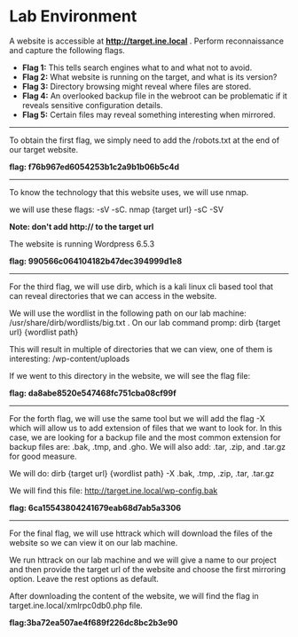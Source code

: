 
#  Lab Environment


A website is accessible at **http://target.ine.local** . Perform reconnaissance and capture the following flags.


- **Flag 1:** This tells search engines what to and what not to avoid.
- **Flag 2:** What website is running on the target, and what is its version?
- **Flag 3:** Directory browsing might reveal where files are stored.
- **Flag 4:** An overlooked backup file in the webroot can be problematic if it reveals sensitive configuration details.
- **Flag 5:** Certain files may reveal something interesting when mirrored.

---

To obtain the first flag, we simply need to add the /robots.txt at the end of our target website.

**flag: f76b967ed6054253b1c2a9b1b06b5c4d**


---

To know the technology that this website uses, we will use nmap.

we will use these flags: -sV -sC. nmap {target url} -sC -SV

**Note: don't add http:// to the target url**

The website is running Wordpress 6.5.3

**flag: 990566c064104182b47dec394999d1e8**

---

For the third flag, we will use dirb, which is a kali linux cli based tool that can reveal directories that we can access in the website.

We will use the wordlist in the following path on our lab machine: /usr/share/dirb/wordlists/big.txt . On our lab command promp: dirb {target url} {wordlist path}

This will result in multiple of directories that we can view, one of them is interesting: /wp-content/uploads

If we went to this directory in the website, we will see the flag file:

**flag: da8abe8520e547468fc751cba08cf99f**

---


For the forth flag, we will use the same tool but we will add the flag -X which will allow us to add extension of files that we want to look for. In this case, we are looking for a backup file and the most common extension for backup files are: .bak, .tmp, and .gho. We will also add: .tar, .zip, and .tar.gz for good measure.

We will do: dirb {target url} {wordlist path} -X .bak, .tmp, .zip, .tar, .tar.gz


We will find this file: http://target.ine.local/wp-config.bak 

**flag: 6ca15543804241679eab68d7ab5a3306**

---
For the final flag, we will use httrack which will download the files of the website so we can view it on our lab machine. 

We run httrack on our lab machine and we will give a name to our project and then provide the target url of the website and choose the first mirroring option. Leave the rest options as default.

After downloading the content of the website, we will find the flag in target.ine.local/xmlrpc0db0.php file.

**flag:3ba72ea507ae4f689f226dc8bc2b3e90**



